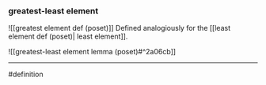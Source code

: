 ### greatest-least element
![[greatest element def (poset)]] 
Defined analogiously for the [[least element def (poset)| least element]].

![[greatest-least element lemma (poset)#^2a06cb]] 
***
#definition 
